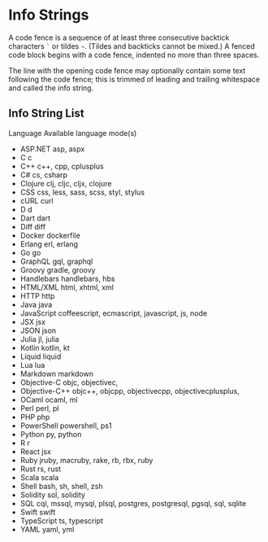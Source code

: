 # Info Strings

A code fence is a sequence of at least three consecutive backtick characters
`` ` `` or tildes `~`. (Tildes and backticks cannot be mixed.) A fenced code
block begins with a code fence, indented no more than three spaces.

The line with the opening code fence may optionally contain some text following
the code fence; this is trimmed of leading and trailing whitespace and called
the info string.

## Info String List

Language	Available language mode(s)
- ASP.NET	asp, aspx
- C	c
- C++	c++, cpp, cplusplus
- C#	cs, csharp
- Clojure	clj, cljc, cljx, clojure
- CSS	css, less, sass, scss, styl, stylus
- cURL	curl
- D	d
- Dart	dart
- Diff	diff
- Docker	dockerfile
- Erlang	erl, erlang
- Go	go
- GraphQL	gql, graphql
- Groovy	gradle, groovy
- Handlebars	handlebars, hbs
- HTML/XML	html, xhtml, xml
- HTTP	http
- Java	java
- JavaScript	coffeescript, ecmascript, javascript, js, node
- JSX	jsx
- JSON	json
- Julia	jl, julia
- Kotlin	kotlin, kt
- Liquid	liquid
- Lua	lua
- Markdown	markdown
- Objective-C	objc, objectivec,
- Objective-C++	objc++, objcpp, objectivecpp, objectivecplusplus,
- OCaml	ocaml, ml
- Perl	perl, pl
- PHP	php
- PowerShell	powershell, ps1
- Python	py, python
- R	r
- React	jsx
- Ruby	jruby, macruby, rake, rb, rbx, ruby
- Rust	rs, rust
- Scala	scala
- Shell	bash, sh, shell, zsh
- Solidity	sol, solidity
- SQL	cql, mssql, mysql, plsql, postgres, postgresql, pgsql, sql, sqlite
- Swift	swift
- TypeScript	ts, typescript
- YAML	yaml, yml